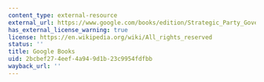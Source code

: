 ```yaml
---
content_type: external-resource
external_url: https://www.google.com/books/edition/Strategic_Party_Government/okSjDQAAQBAJ?hl=en&gbpv=1
has_external_license_warning: true
license: https://en.wikipedia.org/wiki/All_rights_reserved
status: ''
title: Google Books
uid: 2bcbef27-4eef-4a94-9d1b-23c9954fdfbb
wayback_url: ''
---
```

